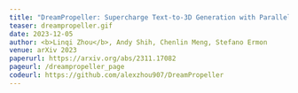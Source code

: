```yaml
---
title: "DreamPropeller: Supercharge Text-to-3D Generation with Parallel Sampling"
teaser: dreampropeller.gif
date: 2023-12-05
author: <b>Linqi Zhou</b>, Andy Shih, Chenlin Meng, Stefano Ermon
venue: arXiv 2023
paperurl: https://arxiv.org/abs/2311.17082
pageurl: /dreampropeller_page
codeurl: https://github.com/alexzhou907/DreamPropeller
---
```

